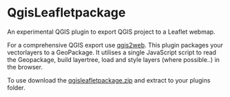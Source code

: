 # QgisLeafletpackage
An experimental QGIS plugin to export QGIS project to a Leaflet webmap.

For a comprehensive QGIS export use [qgis2web](https://github.com/tomchadwin/qgis2web).
This plugin packages your vectorlayers to a GeoPackage. It utilises a single JavaScript script to read the Geopackage, build layertree, load and style layers  (where possible..) in the browser.

To use download the [qgisleafletpackage.zip](https://github.com/peace899/QgisLeafletpackage/blob/main/qgisleafletpackage.zip) and extract to your plugins folder.
